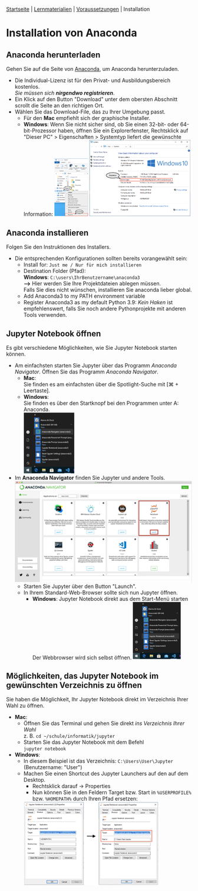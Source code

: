[Startseite](./index.md) | [Lernmaterialien](./kurs.md) | [Voraussetzungen](./voraussetzungen.md) | Installation

# Installation von Anaconda

## Anaconda herunterladen

Gehen Sie auf die Seite von [Anaconda](https://www.anaconda.com/products/individual), um Anaconda herunterzuladen.

* Die Individual-Lizenz ist für den Privat- und Ausbildungsbereich kostenlos.  
  *Sie müssen sich **nirgendwo registrieren***.
* Ein Klick auf den Button "Download" unter dem obersten Abschnitt scrollt die Seite an den richtigen Ort.
* Wählen Sie das Download-File, das zu Ihrer Umgebung passt.
  * Für den **Mac** empfiehlt sich der graphische Installer.
  * **Windows**: Wenn Sie nicht sicher sind, ob Sie einen 32-bit- oder 64-bit-Prozessor haben, öffnen Sie ein Explorerfenster, Rechtsklick auf  
  "Dieser PC" > Eigenschaften > Systemtyp liefert die gewünschte Information:
  <img src="assets/images/contextmenue.png" alt="pfad" width="20%"/> <img src="assets/images/systeminfo.png" alt="pfad" width="60%"/>

## Anaconda installieren

Folgen Sie den Instruktionen des Installers.  

* Die entsprechenden Konfigurationen sollten bereits vorangewählt sein:
  * Install for: `Just me / Nur für mich installieren`
  * Destination Folder (Pfad):  
    **Windows**: `C:\users\IhrBenutzername\anaconda3`  
    **-->** Hier werden Sie Ihre Projektdateien ablegen müssen.  
    Falls Sie dies nicht wünschen, installieren Sie anaconda lieber global.
  * Add Anaconda3 to my PATH environment variable
  * Register Anaconda3 as my default Python 3.9: *Kein Haken* ist empfehlenswert, falls Sie noch andere Pythonprojekte mit anderen Tools verwenden.

## Jupyter Notebook öffnen

Es gibt verschiedene Möglichkeiten, wie Sie Jupyter Notebook starten können.

* Am einfachsten starten Sie Jupyter über das Programm *Anaconda Navigator*.
  Öffnen Sie das Programm *Anaconda Navigator*.
  * **Mac**:  
    Sie finden es am einfachsten über die Spotlight-Suche mit [⌘ + Leertaste].
  * **Windows**:  
    Sie finden es über den Startknopf bei den Programmen unter A: Anaconda.  
    <img src="assets/images/launch-navigator.png" alt="launch-navigator" width="30%"/>
* Im **Anaconda Navigator** finden Sie Jupyter und andere Tools.  
  <img src="assets/images/anaconda-navigator.png" alt="anaconda-navigator"/>
  * Starten Sie Jupyter über den Button "Launch".
  * In Ihrem Standard-Web-Browser sollte sich nun Jupyter öffnen.
    * **Windows**: Jupyter Notebook direkt aus dem Start-Menü starten  
      Der Webbrowser wird sich selbst öffnen.
      <img src="assets/images/launch-jupyter.png" alt="launch-jupyter" width="30%"/>

## Möglichkeiten, das Jupyter Notebook im gewünschten Verzeichnis zu öffnen

Sie haben die Möglichkeit, Ihr Jupyter Notebook direkt im Verzeichnis Ihrer Wahl zu öffnen.

* **Mac**:
  * Öffnen Sie das Terminal und gehen Sie direkt *ins Verzeichnis Ihrer Wahl*  
    z. B. `cd ~/schule/informatik/jupyter`
  * Starten Sie das Jupyter Notebook mit dem Befehl  
    `jupyter notebook`
* **Windows**:
  * In diesem Beispiel ist das Verzeichnis: `C:\Users\User\Jupyter`  
    (Benutzername: "User")
  * Machen Sie einen Shortcut des Jupyter Launchers auf den auf dem Desktop.
    * Rechtsklick darauf -> Properties
    * Nun können Sie in den Feldern Target bzw. Start in `%USERPROFILE%` bzw. `%HOMEPATH%` durch Ihren Pfad ersetzen:  
    <img src="assets/images/installation-path.png" alt="pfad" width="80%"/>